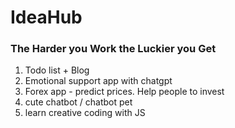 # IdeaHub
### The Harder you Work the Luckier you Get

1. Todo list + Blog
2. Emotional support app with chatgpt
3. Forex app - predict prices. Help people to invest
4. cute chatbot / chatbot pet
5. learn creative coding with JS
